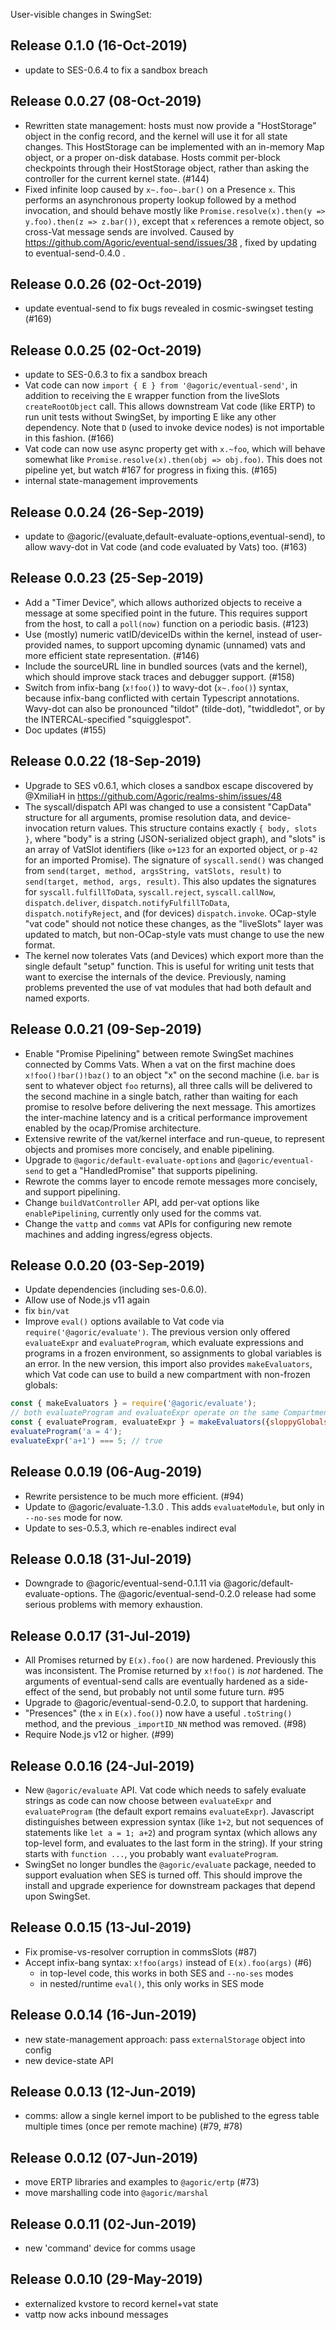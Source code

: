 User-visible changes in SwingSet:

## Release 0.1.0 (16-Oct-2019)

* update to SES-0.6.4 to fix a sandbox breach


## Release 0.0.27 (08-Oct-2019)

* Rewritten state management: hosts must now provide a "HostStorage" object
  in the config record, and the kernel will use it for all state changes.
  This HostStorage can be implemented with an in-memory Map object, or a
  proper on-disk database. Hosts commit per-block checkpoints through their
  HostStorage object, rather than asking the controller for the current
  kernel state. (#144)
* Fixed infinite loop caused by `x~.foo~.bar()` on a Presence `x`. This
  performs an asynchronous property lookup followed by a method invocation,
  and should behave mostly like `Promise.resolve(x).then(y => y.foo).then(z
  => z.bar())`, except that `x` references a remote object, so cross-Vat
  message sends are involved. Caused by
  https://github.com/Agoric/eventual-send/issues/38 , fixed by updating to
  eventual-send-0.4.0 .


## Release 0.0.26 (02-Oct-2019)

* update eventual-send to fix bugs revealed in cosmic-swingset testing (#169)


## Release 0.0.25 (02-Oct-2019)

* update to SES-0.6.3 to fix a sandbox breach
* Vat code can now `import { E } from '@agoric/eventual-send'`, in addition
  to receiving the `E` wrapper function from the liveSlots `createRootObject`
  call. This allows downstream Vat code (like ERTP) to run unit tests without
  SwingSet, by importing E like any other dependency. Note that `D` (used to
  invoke device nodes) is not importable in this fashion. (#166)
* Vat code can now use async property get with `x.~foo`, which will behave
  somewhat like `Promise.resolve(x).then(obj => obj.foo)`. This does not
  pipeline yet, but watch #167 for progress in fixing this. (#165)
* internal state-management improvements


## Release 0.0.24 (26-Sep-2019)

* update to @agoric/(evaluate,default-evaluate-options,eventual-send), to
  allow wavy-dot in Vat code (and code evaluated by Vats) too. (#163)


## Release 0.0.23 (25-Sep-2019)

* Add a "Timer Device", which allows authorized objects to receive a message
  at some specified point in the future. This requires support from the host,
  to call a `poll(now)` function on a periodic basis. (#123)
* Use (mostly) numeric vatID/deviceIDs within the kernel, instead of
  user-provided names, to support upcoming dynamic (unnamed) vats and more
  efficient state representation. (#146)
* Include the sourceURL line in bundled sources (vats and the kernel), which
  should improve stack traces and debugger support. (#158)
* Switch from infix-bang (`x!foo()`) to wavy-dot (`x~.foo()`) syntax, because
  infix-bang conflicted with certain Typescript annotations. Wavy-dot can
  also be pronounced "tildot" (tilde-dot), "twiddledot", or by the
  INTERCAL-specified "squigglespot".
* Doc updates (#155)


## Release 0.0.22 (18-Sep-2019)

* Upgrade to SES v0.6.1, which closes a sandbox escape discovered by @XmiliaH
  in https://github.com/Agoric/realms-shim/issues/48
* The syscall/dispatch API was changed to use a consistent "CapData"
  structure for all arguments, promise resolution data, and device-invocation
  return values. This structure contains exactly `{ body, slots }`, where
  "body" is a string (JSON-serialized object graph), and "slots" is an array
  of VatSlot identifiers (like `o+123` for an exported object, or `p-42` for
  an imported Promise). The signature of `syscall.send()` was changed from
  `send(target, method, argsString, vatSlots, result)` to `send(target,
  method, args, result)`. This also updates the signatures for
  `syscall.fulfillToData`, `syscall.reject`, `syscall.callNow`,
  `dispatch.deliver`, `dispatch.notifyFulfillToData`,
  `dispatch.notifyReject`, and (for devices) `dispatch.invoke`. OCap-style
  "vat code" should not notice these changes, as the "liveSlots" layer was
  updated to match, but non-OCap-style vats must change to use the new
  format.
* The kernel now tolerates Vats (and Devices) which export more than the
  single default "setup" function. This is useful for writing unit tests that
  want to exercise the internals of the device. Previously, naming problems
  prevented the use of vat modules that had both default and named exports.


## Release 0.0.21 (09-Sep-2019)

* Enable "Promise Pipelining" between remote SwingSet machines connected by
  Comms Vats. When a vat on the first machine does `x!foo()!bar()!baz()` to
  an object "x" on the second machine (i.e. `bar` is sent to whatever object
  `foo` returns), all three calls will be delivered to the second machine in
  a single batch, rather than waiting for each promise to resolve before
  delivering the next message. This amortizes the inter-machine latency and
  is a critical performance improvement enabled by the ocap/Promise
  architecture.
* Extensive rewrite of the vat/kernel interface and run-queue, to represent
  objects and promises more concisely, and enable pipelining.
* Upgrade to `@agoric/default-evaluate-options` and `@agoric/eventual-send`
  to get a "HandledPromise" that supports pipelining.
* Rewrote the comms layer to encode remote messages more concisely, and
  support pipelining.
* Change `buildVatController` API, add per-vat options like
  `enablePipelining`, currently only used for the comms vat.
* Change the `vattp` and `comms` vat APIs for configuring new remote machines
  and adding ingress/egress objects.


## Release 0.0.20 (03-Sep-2019)

* Update dependencies (including ses-0.6.0).
* Allow use of Node.js v11 again
* fix `bin/vat`
* Improve `eval()` options available to Vat code via
  `require('@agoric/evaluate')`. The previous version only offered
  `evaluateExpr` and `evaluateProgram`, which evaluate expressions and
  programs in a frozen environment, so assignments to global variables is an
  error. In the new version, this import also provides `makeEvaluators`,
  which Vat code can use to build a new compartment with non-frozen globals:

```js
const { makeEvaluators } = require('@agoric/evaluate');
// both evaluateProgram and evaluateExpr operate on the same Compartment
const { evaluateProgram, evaluateExpr } = makeEvaluators({sloppyGlobals: true});
evaluateProgram('a = 4');
evaluateExpr('a+1') === 5; // true
```


## Release 0.0.19 (06-Aug-2019)

* Rewrite persistence to be much more efficient. (#94)
* Update to @agoric/evaluate-1.3.0 . This adds `evaluateModule`, but only in
  `--no-ses` mode for now.
* Update to ses-0.5.3, which re-enables indirect eval


## Release 0.0.18 (31-Jul-2019)

* Downgrade to @agoric/eventual-send-0.1.11 via @agoric/default-evaluate-options.
  The @agoric/eventual-send-0.2.0 release had some serious problems with
  memory exhaustion.


## Release 0.0.17 (31-Jul-2019)

* All Promises returned by `E(x).foo()` are now hardened. Previously this was
  inconsistent. The Promise returned by `x!foo()` is *not* hardened. The
  arguments of eventual-send calls are eventually hardened as a side-effect
  of the send, but probably not until some future turn. #95
* Upgrade to @agoric/eventual-send-0.2.0, to support that hardening.
* "Presences" (the `x` in `E(x).foo()`) now have a useful `.toString()`
  method, and the previous `_importID_NN` method was removed. (#98)
* Require Node.js v12 or higher. (#99)


## Release 0.0.16 (24-Jul-2019)

* New `@agoric/evaluate` API. Vat code which needs to safely evaluate strings
  as code can now choose between `evaluateExpr` and `evaluateProgram` (the
  default export remains `evaluateExpr`). Javascript distinguishes between
  expression syntax (like `1+2`, but not sequences of statements like `let a
  = 1; a+2`) and program syntax (which allows any top-level form, and
  evaluates to the last form in the string). If your string starts with
  `function ...`, you probably want `evaluateProgram`.
* SwingSet no longer bundles the `@agoric/evaluate` package, needed to
  support evaluation when SES is turned off. This should improve the install
  and upgrade experience for downstream packages that depend upon SwingSet.


## Release 0.0.15 (13-Jul-2019)

* Fix promise-vs-resolver corruption in commsSlots (#87)
* Accept infix-bang syntax: `x!foo(args)` instead of `E(x).foo(args)` (#6)
  * in top-level code, this works in both SES and `--no-ses` modes
  * in nested/runtime `eval()`, this only works in SES mode


## Release 0.0.14 (16-Jun-2019)

* new state-management approach: pass `externalStorage` object into config
* new device-state API


## Release 0.0.13 (12-Jun-2019)

* comms: allow a single kernel import to be published to the egress table
  multiple times (once per remote machine) (#79, #78)


## Release 0.0.12 (07-Jun-2019)

* move ERTP libraries and examples to `@agoric/ertp` (#73)
* move marshalling code into `@agoric/marshal`


## Release 0.0.11 (02-Jun-2019)

* new 'command' device for comms usage


## Release 0.0.10 (29-May-2019)

* externalized kvstore to record kernel+vat state
* vattp now acks inbound messages
